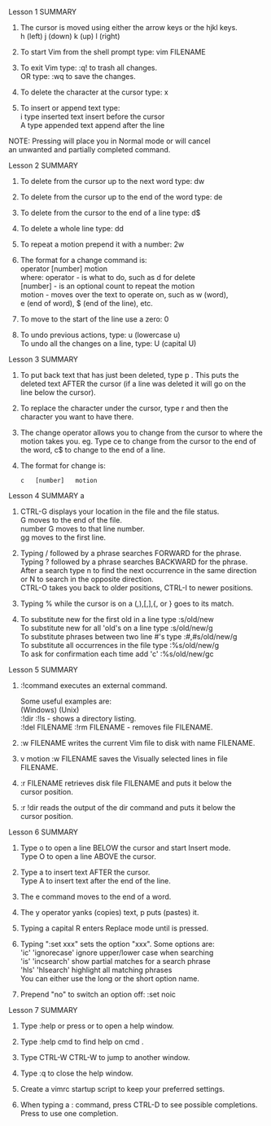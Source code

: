  Lesson 1 SUMMARY


  1. The cursor is moved using either the arrow keys or the hjkl keys.  
         h (left)       j (down)       k (up)       l (right)  

  2. To start Vim from the shell prompt type:  vim FILENAME <ENTER>  

  3. To exit Vim type:     <ESC>   :q!   <ENTER>  to trash all changes.  
             OR type:      <ESC>   :wq   <ENTER>  to save the changes.  

  4. To delete the character at the cursor type:  x  

  5. To insert or append text type:  
         i   type inserted text   <ESC>         insert before the cursor  
         A   type appended text   <ESC>         append after the line  

NOTE: Pressing <ESC> will place you in Normal mode or will cancel  
      an unwanted and partially completed command.  

  Lesson 2 SUMMARY  

  1. To delete from the cursor up to the next word type:        dw  
  2. To delete from the cursor up to the end of the word type:  de  
  3. To delete from the cursor to the end of a line type:       d$  
  4. To delete a whole line type:                               dd  

  5. To repeat a motion prepend it with a number:   2w  
  6. The format for a change command is:  
               operator   [number]   motion  
     where:
       operator - is what to do, such as  d  for delete  
       [number] - is an optional count to repeat the motion  
       motion   - moves over the text to operate on, such as  w (word),  
                  e (end of word),  $ (end of the line), etc.  

  7. To move to the start of the line use a zero:  0  

  8. To undo previous actions, type:           u  (lowercase u)  
     To undo all the changes on a line, type:  U  (capital U)  

 Lesson 3 SUMMARY  


  1. To put back text that has just been deleted, type   p .  This puts the  
     deleted text AFTER the cursor (if a line was deleted it will go on the  
     line below the cursor).  

  2. To replace the character under the cursor, type   r   and then the  
     character you want to have there.  

  3. The change operator allows you to change from the cursor to where the  
     motion takes you.  eg. Type  ce  to change from the cursor to the end of  
     the word,  c$  to change to the end of a line.  

  4. The format for change is:  

         c   [number]   motion  

 Lesson 4 SUMMARY  a


  1. CTRL-G  displays your location in the file and the file status.  
             G  moves to the end of the file.  
     number  G  moves to that line number.  
            gg  moves to the first line.  

  2. Typing  /  followed by a phrase searches FORWARD for the phrase.  
     Typing  ?  followed by a phrase searches BACKWARD for the phrase.  
     After a search type  n  to find the next occurrence in the same direction  
     or  N  to search in the opposite direction.  
     CTRL-O takes you back to older positions, CTRL-I to newer positions.  

  3. Typing  %  while the cursor is on a (,),[,],{, or } goes to its match.  

  4. To substitute new for the first old in a line type    :s/old/new  
     To substitute new for all 'old's on a line type       :s/old/new/g  
     To substitute phrases between two line #'s type       :#,#s/old/new/g  
     To substitute all occurrences in the file type        :%s/old/new/g  
     To ask for confirmation each time add 'c'             :%s/old/new/gc  

 Lesson 5 SUMMARY  


  1.  :!command  executes an external command.  

      Some useful examples are:  
         (Windows)        (Unix)  
          :!dir            :!ls            -  shows a directory listing.  
          :!del FILENAME   :!rm FILENAME   -  removes file FILENAME.  

  2.  :w FILENAME  writes the current Vim file to disk with name FILENAME.  

  3.  v  motion  :w FILENAME  saves the Visually selected lines in file  
      FILENAME.  

  4.  :r FILENAME  retrieves disk file FILENAME and puts it below the  
      cursor position.  

  5.  :r !dir  reads the output of the dir command and puts it below the  
      cursor position.  


 Lesson 6 SUMMARY  

  1. Type  o  to open a line BELOW the cursor and start Insert mode.  
     Type  O  to open a line ABOVE the cursor.  

  2. Type  a  to insert text AFTER the cursor.  
     Type  A  to insert text after the end of the line.  

  3. The  e  command moves to the end of a word.  

  4. The  y  operator yanks (copies) text,  p  puts (pastes) it.  

  5. Typing a capital  R  enters Replace mode until  <ESC>  is pressed.  

  6. Typing ":set xxx" sets the option "xxx".  Some options are:  
        'ic' 'ignorecase'       ignore upper/lower case when searching  
        'is' 'incsearch'        show partial matches for a search phrase  
        'hls' 'hlsearch'        highlight all matching phrases  
     You can either use the long or the short option name.  

  7. Prepend "no" to switch an option off:   :set noic   

 Lesson 7 SUMMARY  


  1. Type  :help  or press <F1> or <HELP>  to open a help window.  

  2. Type  :help cmd  to find help on  cmd .  

  3. Type  CTRL-W CTRL-W  to jump to another window.  

  4. Type  :q  to close the help window.  

  5. Create a vimrc startup script to keep your preferred settings.  

  6. When typing a  :  command, press CTRL-D to see possible completions.  
     Press <TAB> to use one completion.  







